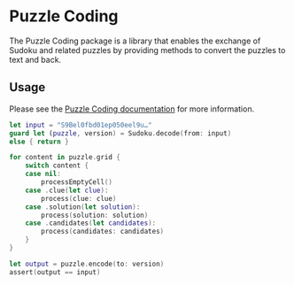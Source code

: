 # Puzzle Coding

The Puzzle Coding package is a library that enables the exchange of Sudoku and related puzzles by providing methods to convert the puzzles to text and back.

## Usage

Please see the [Puzzle Coding documentation](https://blueant1.github.io/puzzle-coding) for more information.

```swift
let input = "S9Bel0fbd01ep050eel9u…"
guard let (puzzle, version) = Sudoku.decode(from: input)
else { return }

for content in puzzle.grid {
    switch content {
    case nil:
        processEmptyCell()
    case .clue(let clue):
        process(clue: clue)
    case .solution(let solution):
        process(solution: solution)
    case .candidates(let candidates):
        process(candidates: candidates)
    }
}

let output = puzzle.encode(to: version)
assert(output == input)
```

